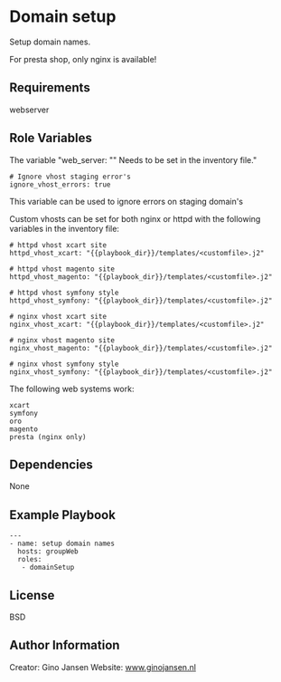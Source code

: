 Domain setup
=========

Setup domain names.

For presta shop, only nginx is available!

Requirements
------------

webserver

Role Variables
--------------

The variable "web_server: "" Needs to be set in the inventory file."

    # Ignore vhost staging error's
    ignore_vhost_errors: true

This variable can be used to ignore errors on staging domain's

Custom vhosts can be set for both nginx or httpd with the following variables in the inventory file:
    
    # httpd vhost xcart site
    httpd_vhost_xcart: "{{playbook_dir}}/templates/<customfile>.j2"
    
    # httpd vhost magento site
    httpd_vhost_magento: "{{playbook_dir}}/templates/<customfile>.j2"
    
    # httpd vhost symfony style
    httpd_vhost_symfony: "{{playbook_dir}}/templates/<customfile>.j2"
    
    # nginx vhost xcart site
    nginx_vhost_xcart: "{{playbook_dir}}/templates/<customfile>.j2"
    
    # nginx vhost magento site
    nginx_vhost_magento: "{{playbook_dir}}/templates/<customfile>.j2"
    
    # nginx vhost symfony style
    nginx_vhost_symfony: "{{playbook_dir}}/templates/<customfile>.j2"

The following web systems work:

    xcart
    symfony
    oro
    magento
    presta (nginx only)

Dependencies
------------

None

Example Playbook
----------------

    ---
    - name: setup domain names
      hosts: groupWeb
      roles:
       - domainSetup

License
-------

BSD

Author Information
------------------

Creator: Gino Jansen
Website: www.ginojansen.nl